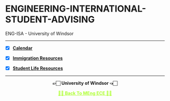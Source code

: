 # ENGINEERING-INTERNATIONAL-STUDENT-ADVISING
 ENG-ISA - University of Windsor
 
---


 - [X] **[Calendar](https://github.com/Amey-Thakur/ENGINEERING-INTERNATIONAL-STUDENT-ADVISING/tree/main/Calendar)**
 
 - [X] **[Immigration Resources](https://github.com/Amey-Thakur/ENGINEERING-INTERNATIONAL-STUDENT-ADVISING/tree/main/Immigration%20Resources)**

 - [X] **[Student Life Resources](https://github.com/Amey-Thakur/ENGINEERING-INTERNATIONAL-STUDENT-ADVISING/tree/main/Student%20Life%20Resources)**
 

---

<p align="center"> <b> 👉🏻 University of Windsor 👈🏻 <b> </p>
 
<p align="center"><a href='https://github.com/Amey-Thakur/MENG-ELECTRICAL-AND-COMPUTER-ENGINEERING', style='color: greenyellow;'> ✌🏻 Back To MEng ECE ✌🏻</p>

